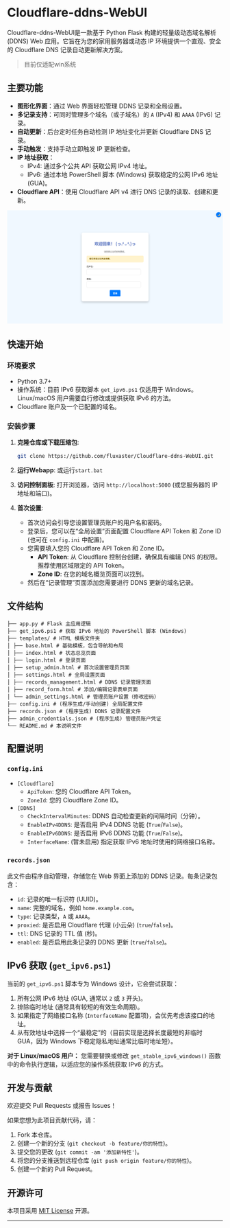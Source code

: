 # Cloudflare-ddns-WebUI
Cloudflare-ddns-WebUI是一款基于 Python Flask 构建的轻量级动态域名解析 (DDNS) Web 应用。它旨在为您的家用服务器或动态 IP 环境提供一个直观、安全的 Cloudflare DNS 记录自动更新解决方案。

>目前仅适配win系统

## 主要功能

*   **图形化界面**：通过 Web 界面轻松管理 DDNS 记录和全局设置。
*   **多记录支持**：可同时管理多个域名（或子域名）的 `A` (IPv4) 和 `AAAA` (IPv6) 记录。
*   **自动更新**：后台定时任务自动检测 IP 地址变化并更新 Cloudflare DNS 记录。
*   **手动触发**：支持手动立即触发 IP 更新检查。
*   **IP 地址获取**：
    *   IPv4: 通过多个公共 API 获取公网 IPv4 地址。
    *   IPv6: 通过本地 PowerShell 脚本 (Windows) 获取稳定的公网 IPv6 地址 (GUA)。
*   **Cloudflare API**：使用 Cloudflare API v4 进行 DNS 记录的读取、创建和更新。

![界面截图](https://github.com/fluxaster/Cloudflare-ddns-WebUI/blob/main/a.png)

## 快速开始

### 环境要求

*   Python 3.7+
*   操作系统：目前 IPv6 获取脚本 `get_ipv6.ps1` 仅适用于 Windows。Linux/macOS 用户需要自行修改或提供获取 IPv6 的方法。
*   Cloudflare 账户及一个已配置的域名。

### 安装步骤

1.  **克隆仓库或下载压缩包**:
    ```bash
    git clone https://github.com/fluxaster/Cloudflare-ddns-WebUI.git
    ```

2.  **运行Webapp**:
    或运行`start.bat`

4.  **访问控制面板**:
    打开浏览器，访问 `http://localhost:5000` (或您服务器的 IP 地址和端口)。

5.  **首次设置**:
    *   首次访问会引导您设置管理员账户的用户名和密码。
    *   登录后，您可以在“全局设置”页面配置 Cloudflare API Token 和 Zone ID (也可在 `config.ini` 中配置)。
       *   您需要填入您的 Cloudflare API Token 和 Zone ID。
           *   **API Token**: 从 Cloudflare 控制台创建，确保具有编辑 DNS 的权限。推荐使用区域限定的 API Token。
           *   **Zone ID**: 在您的域名概览页面可以找到。
    *   然后在“记录管理”页面添加您需要进行 DDNS 更新的域名记录。

## 文件结构
```
├── app.py # Flask 主应用逻辑
├── get_ipv6.ps1 # 获取 IPv6 地址的 PowerShell 脚本 (Windows)
├── templates/ # HTML 模板文件夹
│ ├── base.html # 基础模板，包含导航和布局
│ ├── index.html # 状态总览页面
│ ├── login.html # 登录页面
│ ├── setup_admin.html # 首次设置管理员页面
│ ├── settings.html # 全局设置页面
│ ├── records_management.html # DDNS 记录管理页面
│ ├── record_form.html # 添加/编辑记录表单页面
│ └── admin_settings.html # 管理员账户设置（修改密码）
├── config.ini # (程序生成/手动创建) 全局配置文件
├── records.json # (程序生成) DDNS 记录配置文件
├── admin_credentials.json # (程序生成) 管理员账户凭证
└── README.md # 本说明文件
```

## 配置说明

### `config.ini`

*   `[Cloudflare]`
    *   `ApiToken`: 您的 Cloudflare API Token。
    *   `ZoneId`: 您的 Cloudflare Zone ID。
*   `[DDNS]`
    *   `CheckIntervalMinutes`: DDNS 自动检查更新的间隔时间（分钟）。
    *   `EnableIPv4DDNS`: 是否启用 IPv4 DDNS 功能 (`True`/`False`)。
    *   `EnableIPv6DDNS`: 是否启用 IPv6 DDNS 功能 (`True`/`False`)。
    *   `InterfaceName`: (暂未启用) 指定获取 IPv6 地址时使用的网络接口名称。
### `records.json`

此文件由程序自动管理，存储您在 Web 界面上添加的 DDNS 记录。每条记录包含：

*   `id`: 记录的唯一标识符 (UUID)。
*   `name`: 完整的域名，例如 `home.example.com`。
*   `type`: 记录类型，`A` 或 `AAAA`。
*   `proxied`: 是否启用 Cloudflare 代理 (小云朵) (`true`/`false`)。
*   `ttl`: DNS 记录的 TTL 值 (秒)。
*   `enabled`: 是否启用此条记录的 DDNS 更新 (`true`/`false`)。

## IPv6 获取 (`get_ipv6.ps1`)

当前的 `get_ipv6.ps1` 脚本专为 Windows 设计，它会尝试获取：

1.  所有公网 IPv6 地址 (GUA, 通常以 `2` 或 `3` 开头)。
2.  排除临时地址 (通常具有较短的有效生命周期)。
3.  如果指定了网络接口名称 (`InterfaceName` 配置项)，会优先考虑该接口的地址。
4.  从有效地址中选择一个“最稳定”的（目前实现是选择长度最短的非临时 GUA，因为 Windows 下稳定隐私地址通常比临时地址短）。

**对于 Linux/macOS 用户：**
您需要替换或修改 `get_stable_ipv6_windows()` 函数中的命令执行逻辑，以适应您的操作系统获取 IPv6 的方式。

## 开发与贡献

欢迎提交 Pull Requests 或报告 Issues！

如果您想为此项目贡献代码，请：

1.  Fork 本仓库。
2.  创建一个新的分支 (`git checkout -b feature/你的特性`)。
3.  提交您的更改 (`git commit -am '添加新特性'`)。
4.  将您的分支推送到远程仓库 (`git push origin feature/你的特性`)。
5.  创建一个新的 Pull Request。

## 开源许可

本项目采用 [MIT License](LICENSE) 开源。

---
